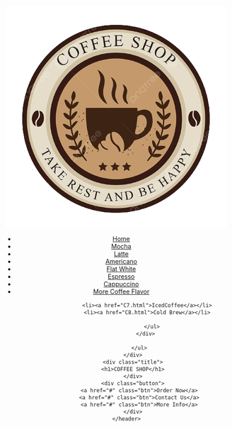 <!DOCTYPE html>
<html lang="en">
<head>
    <meta charset="UTF-8">
    <meta name="viewport" content="width=device-width, initial-scale=1.0">
    <link rel="stylesheet" href="style.css">
    <title>WEB M.G.R.R.A.V.H.K.</title>
</head>
<body>
    <header>
        <div class="main">
            <div class="logo">
                <img src="Logo.png"
            </div>
            <ul>
                <li class="active"><a href="a">Home</a></li>
                <li><a href="C1.html">Mocha</a></li>
                <li><a href="C2.html">Latte</a></li>
                <li><a href="C3.html">Americano</a></li>
                <li><a href="C4.html">Flat White</a></li>
                <li><a href="C5.html">Espresso</a></li>
                <li><a href="C6.html">Cappuccino</a></li>
                <li><a href="a">More Coffee Flavor</a>
                <div class="sub-menu">
                    <ul>
          
                 <li><a href="C7.html">IcedCoffee</a></li>
                 <li><a href="C8.html">Cold Brew</a></li>
                 
                    </ul>
                </div>

            </ul>
        </div>
        <div class="title">
        <h1>COFFEE SHOP</h1>
        </div>
        <div class="button">
            <a href="#" class="btn">Order Now</a>
            <a href="#" class="btn">Contact Us</a>
            <a href="#" class="btn">More Info</a>
        </div>
    </header>
    
    
</body>
</html>
